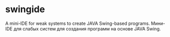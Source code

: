 # swingide
A mini-IDE for weak systems to create JAVA Swing-based programs. Мини-IDE для слабых систем для создания программ на основе JAVA Swing. 

